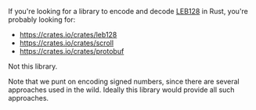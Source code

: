 If you're looking for a library to encode and decode [LEB128] in Rust,
you're probably looking for:

  - https://crates.io/crates/leb128
  - https://crates.io/crates/scroll
  - https://crates.io/crates/protobuf

Not this library.

Note that we punt on encoding signed numbers, since there are several
approaches used in the wild.  Ideally this library would provide all
such approaches.

[LEB128]: https://en.wikipedia.org/wiki/LEB128
